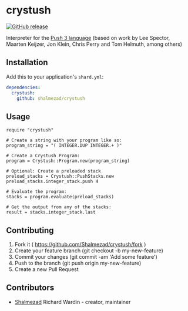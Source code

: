 # crystush

[![GitHub release](https://img.shields.io/github/release/Shalmezad/crystush.svg)](https://github.com/Shalmezad/crystush/releases)

Interpreter for the [Push 3 language](http://faculty.hampshire.edu/lspector/push3-description.html) (based on work by Lee Spector, Maarten Keijzer, Jon Klein, Chris Perry and Tom Helmuth, among others)

## Installation

Add this to your application's `shard.yml`:

```yaml
dependencies:
  crystush:
    github: shalmezad/crystush
```

## Usage

```crystal
require "crystush"

# Create a string with your program like so:
program_string = "( INTEGER.DUP INTEGER.+ )"

# Create a Crystush Program:
program = Crystush::Program.new(program_string)

# Optional: Create a preloaded stack
preload_stacks = Crystush::PushStacks.new
preload_stacks.integer_stack.push 4

# Evaluate the program:
stacks = program.evaluate(preload_stacks)

# Get the output from any of the stacks:
result = stacks.integer_stack.last
```

## Contributing

1. Fork it ( https://github.com/Shalmezad/crystush/fork )
2. Create your feature branch (git checkout -b my-new-feature)
3. Commit your changes (git commit -am 'Add some feature')
4. Push to the branch (git push origin my-new-feature)
5. Create a new Pull Request

## Contributors

- [Shalmezad](https://github.com/Shalmezad) Richard Wardin - creator, maintainer
